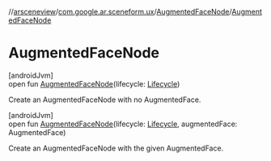 //[arsceneview](../../../index.md)/[com.google.ar.sceneform.ux](../index.md)/[AugmentedFaceNode](index.md)/[AugmentedFaceNode](-augmented-face-node.md)

# AugmentedFaceNode

[androidJvm]\
open fun [AugmentedFaceNode](-augmented-face-node.md)(lifecycle: [Lifecycle](https://developer.android.com/reference/kotlin/androidx/lifecycle/Lifecycle.html))

Create an AugmentedFaceNode with no AugmentedFace.

[androidJvm]\
open fun [AugmentedFaceNode](-augmented-face-node.md)(lifecycle: [Lifecycle](https://developer.android.com/reference/kotlin/androidx/lifecycle/Lifecycle.html), augmentedFace: AugmentedFace)

Create an AugmentedFaceNode with the given AugmentedFace.
